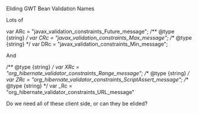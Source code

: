Eliding GWT Bean Validation Names

Lots of

var ARc = "javax_validation_constraints_Future_message";
/** @type {string} */
var CRc = "javax_validation_constraints_Max_message";
/** @type {string} */
var DRc = "javax_validation_constraints_Min_message";



And

/** @type {string} */
var XRc = "org_hibernate_validator_constraints_Range_message";
/** @type {string} */
var ZRc = "org_hibernate_validator_constraints_ScriptAssert_message";
/** @type {string} */
var _Rc = "org_hibernate_validator_constraints_URL_message"

Do we need all of these client side, or can they be elided?
